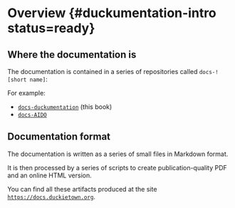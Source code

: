 # Overview {#duckumentation-intro status=ready} 

## Where the documentation is

The documentation is contained in a series of repositories called `docs-![short name]`:

For example:

* [`docs-duckumentation`](https://github.com/duckietown/docs-duckumentation) (this book)
* [`docs-AIDO`](https://github.com/duckietown/docs-AIDO)  

## Documentation format 

The documentation is written as a series of small files in Markdown format.

It is then processed by a series of scripts to create publication-quality PDF and an online HTML version.

You can find all these artifacts produced at the site [`https://docs.duckietown.org`](https://docs.duckietown.org).

